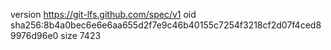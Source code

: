 version https://git-lfs.github.com/spec/v1
oid sha256:8b4a0bec6e6e6aa655d2f7e9c46b40155c7254f3218cf2d07f4ced89976d96e0
size 7423
